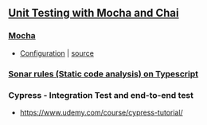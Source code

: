 ## [Unit Testing with Mocha and Chai](https://www.technicalfeeder.com/2022/03/how-to-start-unit-testing-in-typescript-with-mocha-and-chai/)

### [Mocha](https://mochajs.org/)
- [Configuration](https://mochajs.org/#configuring-mocha-nodejs) | [source](https://github.com/mochajs/mocha/blob/master/example/config/.mocharc.js)

### [Sonar rules (Static code analysis) on Typescript](https://rules.sonarsource.com/typescript/RSPEC-6092)

### Cypress - Integration Test and end-to-end test
- https://www.udemy.com/course/cypress-tutorial/
